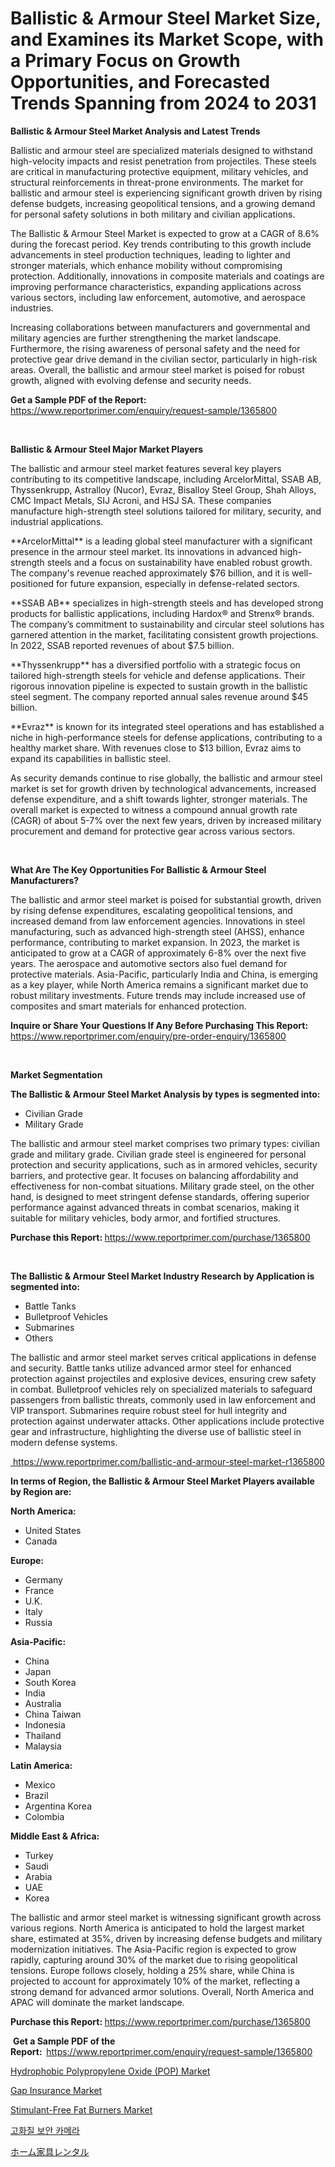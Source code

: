 <p><h1>Ballistic & Armour Steel Market Size, and Examines its Market Scope, with a Primary Focus on Growth Opportunities, and Forecasted Trends Spanning from 2024 to 2031</h1></p><p><strong>Ballistic & Armour Steel Market Analysis and Latest Trends</strong></p>
<p><p>Ballistic and armour steel are specialized materials designed to withstand high-velocity impacts and resist penetration from projectiles. These steels are critical in manufacturing protective equipment, military vehicles, and structural reinforcements in threat-prone environments. The market for ballistic and armour steel is experiencing significant growth driven by rising defense budgets, increasing geopolitical tensions, and a growing demand for personal safety solutions in both military and civilian applications.</p><p>The Ballistic & Armour Steel Market is expected to grow at a CAGR of 8.6% during the forecast period. Key trends contributing to this growth include advancements in steel production techniques, leading to lighter and stronger materials, which enhance mobility without compromising protection. Additionally, innovations in composite materials and coatings are improving performance characteristics, expanding applications across various sectors, including law enforcement, automotive, and aerospace industries.</p><p>Increasing collaborations between manufacturers and governmental and military agencies are further strengthening the market landscape. Furthermore, the rising awareness of personal safety and the need for protective gear drive demand in the civilian sector, particularly in high-risk areas. Overall, the ballistic and armour steel market is poised for robust growth, aligned with evolving defense and security needs.</p></p>
<p><strong>Get a Sample PDF of the Report:&nbsp;</strong> <a href="https://www.reportprimer.com/enquiry/request-sample/1365800">https://www.reportprimer.com/enquiry/request-sample/1365800</a></p>
<p>&nbsp;</p>
<p><strong>Ballistic & Armour Steel Major Market Players</strong></p>
<p><p>The ballistic and armour steel market features several key players contributing to its competitive landscape, including ArcelorMittal, SSAB AB, Thyssenkrupp, Astralloy (Nucor), Evraz, Bisalloy Steel Group, Shah Alloys, CMC Impact Metals, SIJ Acroni, and HSJ SA. These companies manufacture high-strength steel solutions tailored for military, security, and industrial applications.</p><p>**ArcelorMittal** is a leading global steel manufacturer with a significant presence in the armour steel market. Its innovations in advanced high-strength steels and a focus on sustainability have enabled robust growth. The company's revenue reached approximately $76 billion, and it is well-positioned for future expansion, especially in defense-related sectors.</p><p>**SSAB AB** specializes in high-strength steels and has developed strong products for ballistic applications, including Hardox® and Strenx® brands. The company’s commitment to sustainability and circular steel solutions has garnered attention in the market, facilitating consistent growth projections. In 2022, SSAB reported revenues of about $7.5 billion.</p><p>**Thyssenkrupp** has a diversified portfolio with a strategic focus on tailored high-strength steels for vehicle and defense applications. Their rigorous innovation pipeline is expected to sustain growth in the ballistic steel segment. The company reported annual sales revenue around $45 billion.</p><p>**Evraz** is known for its integrated steel operations and has established a niche in high-performance steels for defense applications, contributing to a healthy market share. With revenues close to $13 billion, Evraz aims to expand its capabilities in ballistic steel.</p><p>As security demands continue to rise globally, the ballistic and armour steel market is set for growth driven by technological advancements, increased defense expenditure, and a shift towards lighter, stronger materials. The overall market is expected to witness a compound annual growth rate (CAGR) of about 5-7% over the next few years, driven by increased military procurement and demand for protective gear across various sectors.</p></p>
<p>&nbsp;</p>
<p><strong>What Are The Key Opportunities For Ballistic & Armour Steel Manufacturers?</strong></p>
<p><p>The ballistic and armor steel market is poised for substantial growth, driven by rising defense expenditures, escalating geopolitical tensions, and increased demand from law enforcement agencies. Innovations in steel manufacturing, such as advanced high-strength steel (AHSS), enhance performance, contributing to market expansion. In 2023, the market is anticipated to grow at a CAGR of approximately 6-8% over the next five years. The aerospace and automotive sectors also fuel demand for protective materials. Asia-Pacific, particularly India and China, is emerging as a key player, while North America remains a significant market due to robust military investments. Future trends may include increased use of composites and smart materials for enhanced protection.</p></p>
<p><strong>Inquire or Share Your Questions If Any Before Purchasing This Report:</strong> <a href="https://www.reportprimer.com/enquiry/pre-order-enquiry/1365800">https://www.reportprimer.com/enquiry/pre-order-enquiry/1365800</a></p>
<p>&nbsp;</p>
<p><strong>Market Segmentation</strong></p>
<p><strong>The Ballistic & Armour Steel Market Analysis by types is segmented into:</strong></p>
<p><ul><li>Civilian Grade</li><li>Military Grade</li></ul></p>
<p><p>The ballistic and armour steel market comprises two primary types: civilian grade and military grade. Civilian grade steel is engineered for personal protection and security applications, such as in armored vehicles, security barriers, and protective gear. It focuses on balancing affordability and effectiveness for non-combat situations. Military grade steel, on the other hand, is designed to meet stringent defense standards, offering superior performance against advanced threats in combat scenarios, making it suitable for military vehicles, body armor, and fortified structures.</p></p>
<p><strong>Purchase this Report:&nbsp;</strong><a href="https://www.reportprimer.com/purchase/1365800">https://www.reportprimer.com/purchase/1365800</a></p>
<p>&nbsp;</p>
<p><strong>The Ballistic & Armour Steel Market Industry Research by Application is segmented into:</strong></p>
<p><ul><li>Battle Tanks</li><li>Bulletproof Vehicles</li><li>Submarines</li><li>Others</li></ul></p>
<p><p>The ballistic and armor steel market serves critical applications in defense and security. Battle tanks utilize advanced armor steel for enhanced protection against projectiles and explosive devices, ensuring crew safety in combat. Bulletproof vehicles rely on specialized materials to safeguard passengers from ballistic threats, commonly used in law enforcement and VIP transport. Submarines require robust steel for hull integrity and protection against underwater attacks. Other applications include protective gear and infrastructure, highlighting the diverse use of ballistic steel in modern defense systems.</p></p>
<p><a href="https://www.reportprimer.com/ballistic-and-armour-steel-market-r1365800">&nbsp;https://www.reportprimer.com/ballistic-and-armour-steel-market-r1365800</a></p>
<p><strong>In terms of Region, the Ballistic & Armour Steel Market Players available by Region are:</strong></p>
<p>
    <p> <strong> North America: </strong>
        <ul>
            <li>United States</li>
            <li>Canada</li>
        </ul>
        </p> 
    <p> <strong> Europe: </strong>
        <ul>
            <li>Germany</li>
            <li>France</li>
            <li>U.K.</li>
            <li>Italy</li>
            <li>Russia</li>
        </ul>
        </p> 
    <p> <strong> Asia-Pacific: </strong>
        <ul>
            <li>China</li>
            <li>Japan</li>
            <li>South Korea</li>
            <li>India</li>
            <li>Australia</li>
            <li>China Taiwan</li>
            <li>Indonesia</li>
            <li>Thailand</li>
            <li>Malaysia</li>
        </ul>
        </p> 
    <p> <strong> Latin America: </strong>
        <ul>
            <li>Mexico</li>
            <li>Brazil</li>
            <li>Argentina Korea</li>
            <li>Colombia</li>
        </ul>
        </p> 
    <p> <strong> Middle East & Africa: </strong>
        <ul>
            <li>Turkey</li>
            <li>Saudi</li>
            <li>Arabia</li>
            <li>UAE</li>
            <li>Korea</li>
        </ul>
    </p>
    </p>
<p><p>The ballistic and armor steel market is witnessing significant growth across various regions. North America is anticipated to hold the largest market share, estimated at 35%, driven by increasing defense budgets and military modernization initiatives. The Asia-Pacific region is expected to grow rapidly, capturing around 30% of the market due to rising geopolitical tensions. Europe follows closely, holding a 25% share, while China is projected to account for approximately 10% of the market, reflecting a strong demand for advanced armor solutions. Overall, North America and APAC will dominate the market landscape.</p></p>
<p><strong>Purchase this Report: </strong><a href="https://www.reportprimer.com/purchase/1365800">https://www.reportprimer.com/purchase/1365800</a></p>
<p>&nbsp;<strong>Get a Sample PDF of the Report:&nbsp;&nbsp;</strong><a href="https://www.reportprimer.com/enquiry/request-sample/1365800">https://www.reportprimer.com/enquiry/request-sample/1365800</a></p>
<p><strong></strong></p>
<p><p><a href="https://issuu.com/reportprime-2/docs/hydrophobic-polypropylene-oxide-pop_30a80aaf5b507e">Hydrophobic Polypropylene Oxide (POP) Market</a></p><p><a href="https://www.linkedin.com/pulse/gap-insurance-market-indicators-size-regional-breakdown-player-9cewf">Gap Insurance Market</a></p><p><a href="https://medium.com/@adnanfoxhxxfnf/stimulant-free-fat-burners-market-global-market-trends-and-market-forecast-2024-2031-88581c80fab4?postPublishedType=repub">Stimulant-Free Fat Burners Market</a></p><p><a href="https://medium.com/@macking460/%EA%B8%80%EB%A1%9C%EB%B2%8C-%EA%B3%A0%ED%99%94%EC%A7%88-%EB%B3%B4%EC%95%88-%EC%B9%B4%EB%A9%94%EB%9D%BC-%EC%8B%9C%EC%9E%A5%EC%9D%98-%EC%8B%9C%EC%9E%A5-%EB%8F%99%ED%96%A5-%EC%98%88%EC%B8%A1-%EB%B0%8F-%EB%B6%84%EC%84%9D-2024-2031-994b6610e7ee">고화질 보안 카메라</a></p><p><a href="https://medium.com/@deliaschoen/%E3%82%B0%E3%83%AD%E3%83%BC%E3%83%90%E3%83%AB%E3%83%9B%E3%83%BC%E3%83%A0%E3%83%95%E3%82%A1%E3%83%8B%E3%83%81%E3%83%A3%E3%83%BC%E3%83%AC%E3%83%B3%E3%82%BF%E3%83%AB%E5%B8%82%E5%A0%B4%E3%81%AE%E8%A6%8F%E6%A8%A1%E3%81%AF-%E6%A5%AD%E7%95%8C%E4%BA%88%E6%B8%AC%E3%81%AB%E3%82%88%E3%82%8B%E3%81%A82024%E5%B9%B4%E3%81%8B%E3%82%892031%E5%B9%B4%E3%81%AB%E3%81%8B%E3%81%91%E3%81%A6%E5%B9%B4%E5%B9%B3%E5%9D%87%E6%88%90%E9%95%B7%E7%8E%87-cagr-5-1-%E3%82%92%E7%B5%8C%E9%A8%93%E3%81%99%E3%82%8B%E8%A6%8B%E8%BE%BC%E3%81%BF%E3%81%A7%E3%81%99-6ef1aa8c177a">ホーム家具レンタル</a></p></p>
